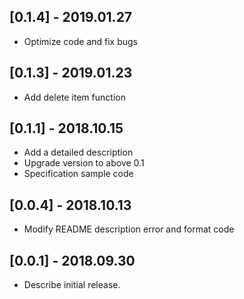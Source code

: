 ## [0.1.4] - 2019.01.27

*    Optimize code and fix bugs

## [0.1.3] - 2019.01.23

*    Add delete item function

## [0.1.1] - 2018.10.15

*    Add a detailed description
*    Upgrade version to above 0.1
*    Specification sample code
    
## [0.0.4] - 2018.10.13

*    Modify README description error and format code
    
## [0.0.1] - 2018.09.30

*    Describe initial release.
